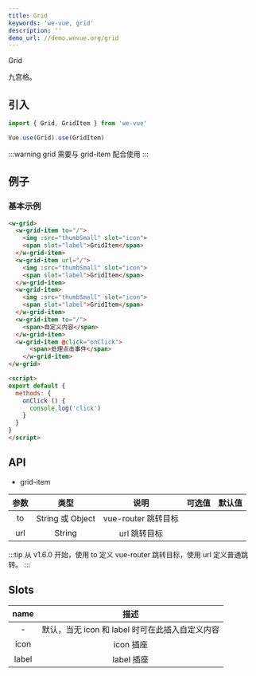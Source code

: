 ```yaml
---
title: Grid
keywords: 'we-vue, grid'
description: ''
demo_url: //demo.wevue.org/grid
---
```


Grid

九宫格。

## 引入

```js
import { Grid, GridItem } from 'we-vue'

Vue.use(Grid).use(GridItem)
```
:::warning
grid 需要与 grid-item 配合使用
:::

## 例子

### 基本示例

```html
<w-grid>
  <w-grid-item to="/">
    <img :src="thumbSmall" slot="icon">
    <span slot="label">GridItem</span>
  </w-grid-item>
  <w-grid-item url="/">
    <img :src="thumbSmall" slot="icon">
    <span slot="label">GridItem</span>
  </w-grid-item>
  <w-grid-item>
    <img :src="thumbSmall" slot="icon">
    <span slot="label">GridItem</span>
  </w-grid-item>
  <w-grid-item to="/">
    <span>自定义内容</span>
  </w-grid-item>
  <w-grid-item @click="onClick">
      <span>处理点击事件</span>
    </w-grid-item>
</w-grid>

<script>
export default {
  methods: {
    onClick () {
      console.log('click')
    }
  } 
}
</script>
```

## API

- grid-item

|     参数     |   类型    |   说明    |         可选值          |   默认值   |
| :--------: | :-----: | :-----: | :------------------: | :-----: |
|    to    | String 或 Object  |   vue-router 跳转目标    |  |  |
|    url    | String  |   url 跳转目标    |  |  |

:::tip
从 v1.6.0 开始，使用 to 定义 vue-router 跳转目标，使用 url 定义普通跳转。
:::

## Slots

|   name   |   描述    |
| :----: | :-----: |
| -  | 默认，当无 icon 和 label 时可在此插入自定义内容  |
| icon  | icon 插座  |
| label  | label 插座  |

